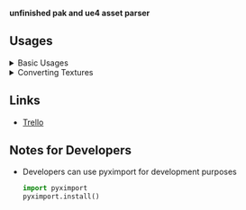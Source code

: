 **unfinished pak and ue4 asset parser**


## Usages

<details>
<summary>Basic Usages</summary>

```python
from UE4Parse.Provider import FGame, Provider, MappingProvider
from UE4Parse.Versions.EUEVersion import EUEVersion
from UE4Parse.Encryption import FAESKey

import logging

logging.getLogger("UE4Parse").setLevel(logging.INFO)  # set logging level

path = r"C:\Program Files\Epic Games\Fortnite\FortniteGame\Content\Paks"

aeskeys = {
    "00000000000000000000000000000000": FAESKey("0xFE478B39DF1B1D4E8D8DFD38272F216DBE933E7F80ADCC45DC4108D70428F37D"),
    # main key
    "pakchunk1007-WindowsClient": FAESKey("397ba3ba988d44d4faf9bd60d5d8362173ed750c9fa0d3d4bafb60a9f5e79446"),
}

mappings = MappingProvider()

game = FGame()
game.UEVersion = EUEVersion.LATEST

# import gc; gc.disable() # temporarily disabling garbage collector gives a huge performance boost
provider = Provider(path, mappings=mappings, GameInfo=game)
provider.read_paks(aeskeys)
# gc.enable() # enable garbage collector again

package_path = 'FortniteGame/Content/Animation/Game/MainPlayer/Skydive/ParaGlide/MechanicalEngineer/BS_MechanicalEngineer_Into_NoPack_GLIDER'

package = provider.get_package(package_path)
if package is not None:
    package.save_package("Assets")  # saves .uasset, .uexp etc.
    package.save_json("Assets")  # saves serialized json
```
</details>
<details>
<summary>Converting Textures</summary>

```python
package = provider.get_package(somepackagepath)
parsed_package = package.parse_package()
if texture := parsed_package.find_export_of_type("Texture2D"):
    image = texture.decode()  # returns PIL Image object
    image.save(f"{os.path.basename(os.path.splitext(package.get_name())[0])}.png", "PNG")  # save image
    # for more information refer to https://pillow.readthedocs.io/en/stable/reference/Image.html?highlight=Image#PIL.Image.Image
```
</details>


## Links

- [Trello](https://trello.com/b/yp0hx22L/pyue4parse)

## Notes for Developers

- Developers can use pyximport for development purposes 

    ```python 
    import pyximport
    pyximport.install()
    ```
